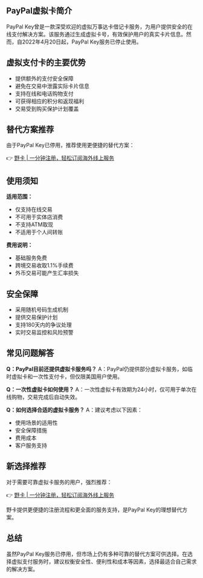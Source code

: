 ## PayPal虚拟卡简介

PayPal Key曾是一款深受欢迎的虚拟万事达卡借记卡服务，为用户提供安全的在线支付解决方案。该服务通过生成虚拟卡号，有效保护用户的真实卡片信息。然而，自2022年4月20日起，PayPal Key服务已停止使用。

## 虚拟支付卡的主要优势

- 提供额外的支付安全保障
- 避免在交易中泄露实际卡片信息
- 支持在线和电话购物支付
- 可获得相应的积分和返现福利
- 交易受到购买保护计划覆盖

## 替代方案推荐

由于PayPal Key已停用，推荐使用更便捷的替代方案：

👉 [野卡 | 一分钟注册，轻松订阅海外线上服务](https://bit.ly/bewildcard)

## 使用须知

**适用范围：**
- 仅支持在线交易
- 不可用于实体店消费
- 不支持ATM取现
- 不适用于个人间转账

**费用说明：**
- 基础服务免费
- 跨境交易收取1.1%手续费
- 外币交易可能产生汇率损失

## 安全保障

- 采用随机号码生成机制
- 提供交易保护计划
- 支持180天内的争议处理
- 实时交易监控和风险预警

## 常见问题解答

**Q：PayPal目前还提供虚拟卡服务吗？**
A：PayPal仍提供部分虚拟卡服务，如临时虚拟卡和一次性支付卡，但仅限美国用户使用。

**Q：一次性虚拟卡如何使用？**
A：一次性虚拟卡有效期为24小时，仅可用于单次在线购物，交易完成后自动失效。

**Q：如何选择合适的虚拟卡服务？**
A：建议考虑以下因素：
- 使用场景的适用性
- 安全保障措施
- 费用成本
- 客户服务支持

## 新选择推荐

对于需要可靠虚拟卡服务的用户，强烈推荐：

👉 [野卡 | 一分钟注册，轻松订阅海外线上服务](https://bit.ly/bewildcard)

野卡提供更便捷的注册流程和更全面的服务支持，是PayPal Key的理想替代方案。

## 总结

虽然PayPal Key服务已停用，但市场上仍有多种可靠的替代方案可供选择。在选择虚拟支付服务时，建议权衡安全性、便利性和成本等因素，选择最适合自己需求的解决方案。